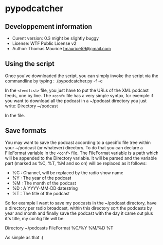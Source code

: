 # pypodcatcher
## Developpement information
 * Curent version: 0.3 might be slightly buggy
 * License: WTF Public License v2
 * Author: Thomas Maurice <tmaurice59@gmail.com>

## Using the script
Once you've downloaded the script, you can simply invoke
the script via the commandline by typing :
    ./pypodcatcher.py -f <feedlist> -c <config>

In the ```<feedlist>``` file, you just have to put
the URLs of the XML podcast feeds, one by line.
The ```<conf>``` file has a very simple syntax, for
exemple if you want to download all the podcast in
a ~/podcast directory you just write:
    Directory ~/podcast

In the file.

## Save formats
You may want to save the podcast according to a specific file
tree within your ~/podcast (or whatever) directory. To do that
you can declare a FileFormat variable in the ```<conf>``` file.
The FileFormat variable is a path which will be appended to the
Directory variable. It will be parsed and the variable part (marked
as %C, %T, %M and so on) will be replaced as it follows:
 * %C : Channel, will be replaced by the radio show name
 * %Y : The year of the podcast
 * %M : The month of the podcast
 * %D : A YYYY-MM-DD datestring
 * %T : The title of the podcast

So for example I want to save my podcasts in the ~/podcast directory,
have a directory per radio broadcast, within this directory sort
the podcasts by year and month and finally save the podcast with the
day it came out plus it's title, my config file will be:

  Directory ~/podcasts
  FileFormat %C/%Y %M/%D %T

As simple as that :)
